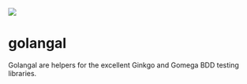 [![](https://godoc.org/github.com/rgalanakis/golangal?status.svg)](http://godoc.org/github.com/rgalanakis/golangal)

# golangal
Golangal are helpers for the excellent Ginkgo and Gomega BDD testing libraries.

